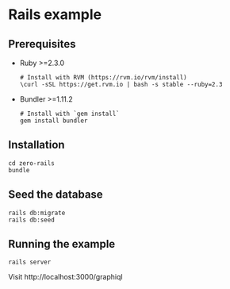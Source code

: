 # Rails example

## Prerequisites

* Ruby >=2.3.0

    ```
    # Install with RVM (https://rvm.io/rvm/install)
    \curl -sSL https://get.rvm.io | bash -s stable --ruby=2.3
    ```

* Bundler >=1.11.2

    ```
    # Install with `gem install`
    gem install bundler
    ```

## Installation

    cd zero-rails
    bundle

## Seed the database

    rails db:migrate
    rails db:seed

## Running the example

    rails server

Visit http://localhost:3000/graphiql
